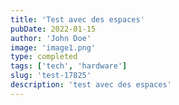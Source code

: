 ```yaml
---
title: 'Test avec des espaces'
pubDate: 2022-01-15
author: 'John Doe'
image: 'image1.png'
type: completed
tags: ['tech', 'hardware']
slug: 'test-17825'
description: 'test avec des espaces'
---
```

